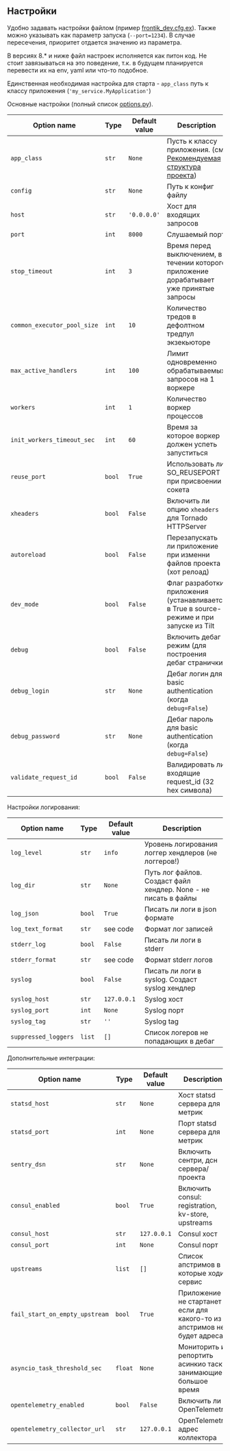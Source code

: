 ## Настройки

Удобно задавать настройки файлом (пример [frontik_dev.cfg.ex](../frontik_dev.cfg.ex)). 
Также можно указывать как параметр запуска (`--port=1234`). 
В случае пересечения, приоритет отдается значению из параметра.

В версиях 8.* и ниже файл настроек исполняется как питон код. 
Не стоит завязываться на это поведение, т.к. в будущем планируется перевести их на env, yaml или что-то подобное.

Единственная необходимая настройка для старта - `app_class` путь к классу приложения (`'my_service.MyApplication'`)

Основные настройки (полный список [options.py](../frontik/options.py)).

| Option name                 | Type    | Default value | Description                                                                              |
|-----------------------------| ------- |---------------|------------------------------------------------------------------------------------------|
| `app_class`                 | `str`   | `None`        | Пусть к классу приложения. (см [Рекомендуемая структура проекта](README.md))             |
| `config`                    | `str`   | `None`        | Путь к конфиг файлу                                                                      |
| `host`                      | `str`   | `'0.0.0.0'`   | Хост для входящих запросов                                                               |
| `port`                      | `int`   | `8000`        | Слушаемый порт                                                                           |
| `stop_timeout`              | `int`   | `3`           | Время перед выключением, в течении которого приложение дорабатывает уже принятые запросы |
| `common_executor_pool_size` | `int`   | `10`          | Количество тредов в дефолтном тредпул экзекьюторе                                        |
| `max_active_handlers`       | `int`   | `100`         | Лимит одновременно обрабатываемых запросов на 1 воркере                                  |
| `workers`                   | `int`   | `1`           | Количество воркер процессов                                                              |
| `init_workers_timeout_sec`  | `int`   | `60`          | Время за которое воркер должен успеть запуститься                                        |
| `reuse_port`                | `bool`  | `True`        | Использовать ли SO_REUSEPORT при присвоении сокета                                       |
| `xheaders  `                | `bool`  | `False`       | Включить ли опцию `xheaders` для Tornado HTTPServer                                      |
| `autoreload`                | `bool`  | `False`       | Перезапускать ли приложение при изменни файлов проекта (хот релоад)                      |
| `dev_mode`                  | `bool`  | `False`       | Флаг разработки приложения (устанавливается в True в source-режиме и при запуске из Tilt |
| `debug`                     | `bool`  | `False`       | Включить дебаг режим (для построения дебаг странички)                                    |
| `debug_login`               | `str`   | `None`        | Дебаг логин для basic authentication (когда `debug=False`)                               |
| `debug_password`            | `str`   | `None`        | Дебаг пароль для basic authentication (когда `debug=False`)                              |
| `validate_request_id`       | `bool`  | `False`       | Валидировать ли входящие request_id (32 hex символа)                                     |

Настройки логирования:

| Option name                                 | Type    | Default value | Description                                                     |
|---------------------------------------------|---------|---------------|-----------------------------------------------------------------|
| `log_level`                                 | `str`   | `info`        | Уровень логирования логгер хендлеров (не логгеров!)             |
| `log_dir`                                   | `str`   | `None`        | Путь лог файлов. Создаст файл хендлер. None - не писать в файлы |
| `log_json`                                  | `bool`  | `True`        | Писать ли логи в json формате                                   |
| `log_text_format`                           | `str`   | see code      | Формат лог записей                                              |
| `stderr_log`                                | `bool`  | `False`       | Писать ли логи в stderr                                         |
| `stderr_format`                             | `str`   | see code      | Формат stderr логов                                             |
| `syslog`                                    | `bool`  | `False`       | Писать ли логи в syslog. Создаст syslog хендлер                 |
| `syslog_host`                               | `str`   | `127.0.0.1`   | Syslog хост                                                     |
| `syslog_port`                               | `int`   | `None`        | Syslog порт                                                     |
| `syslog_tag`                                | `str`   | `''`          | Syslog tag                                                      |
| `suppressed_loggers`                        | `list`  | `[]`          | Список логеров не попадающих в дебаг                            |

Дополнительные интеграции:

| Option name                                 | Type    | Default value | Description                                                             |
|---------------------------------------------|---------|--------------|-------------------------------------------------------------------------|
| `statsd_host`                               | `str`   | `None`       | Хост statsd сервера для метрик                                          |
| `statsd_port`                               | `int`   | `None`       | Порт statsd сервера для метрик                                          |
| `sentry_dsn`                                | `str`   | `None`       | Включить сентри, дсн сервера/проекта                                    |
| `consul_enabled`                            | `bool`  | `True`       | Включить consul: registration, kv-store, upstreams                      |
| `consul_host`                               | `str`   | `127.0.0.1`  | Consul хост                                                             |
| `consul_port`                               | `int`   | `None`       | Consul порт                                                             |    
| `upstreams`                                 | `list`  | `[]`         | Список апстримов в которые ходит сервис                                 |
| `fail_start_on_empty_upstream`              | `bool`  | `True`       | Приложение не стартанет если для какого-то из апстримов не будет адреса |
| `asyncio_task_threshold_sec`                | `float` | `None`       | Мониторить и репортить асинкио таски занимающие большое время           |
| `opentelemetry_enabled`                     | `bool`  | `False`      | Включить ли OpenTelemetry                                               |
| `opentelemetry_collector_url`               | `str`   | `127.0.0.1`  | OpenTelemetry адрес коллектора                                          |
